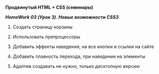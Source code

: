 **Продвинутый HTML + CSS (семинары)**

***HomeWork 03 (Урок 3). Новые возможности CSS3***
 
1. Создать страницу корзины 

2. Использовать препроцессоры
3. Добавить эффекты наведения, на все кнопки и ссылки на сайте
4. Добавить плавность перехода, при наведении на элементы
5. Адаптив создавать не нужно, только десктопную версию